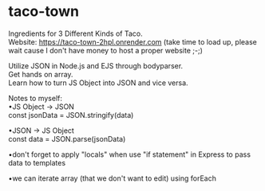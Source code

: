 # taco-town
Ingredients for 3 Different Kinds of Taco. </br>
Website: https://taco-town-2hpl.onrender.com (take time to load up, please wait cause I don't have money to host a proper website ;-;) </br>

Utilize JSON in Node.js and EJS through bodyparser. </br>
Get hands on array. </br>
Learn how to turn JS Object into JSON and vice versa. </br>

Notes to myself: </br>
•JS Object -> JSON </br>
const jsonData = JSON.stringify(data) </br>

•JSON -> JS Object </br>
const data = JSON.parse(jsonData) </br>

•don't forget to apply "locals" when use "if statement" in Express to pass data to templates </br>

•we can iterate array (that we don't want to edit) using forEach </br>

